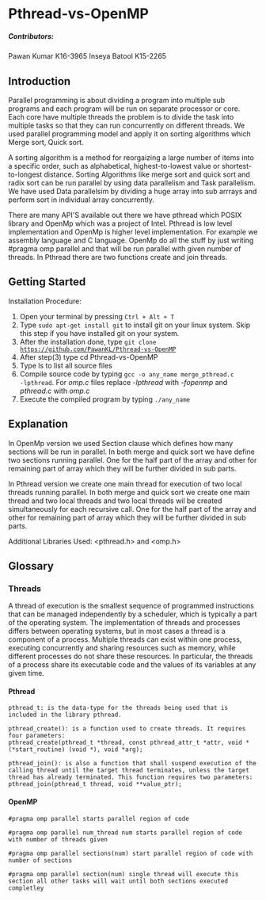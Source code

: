 # Pthread-vs-OpenMP
##### Contributors:
Pawan Kumar K16-3965 Inseya Batool K15-2265
## Introduction
Parallel programming is about dividing a program into multiple sub programs and each program will be run on separate processor or core. Each core have multiple threads the problem is to divide the task into multiple tasks so that they can run concurrently on different threads. We used parallel programming model and apply it on sorting algorithms which Merge sort, Quick sort.

A sorting algorithm is a method for reorgaizing a large number of items into a specific order, such as alphabetical, highest-to-lowest value or shortest-to-longest distance. Sorting Algorithms like merge sort and quick sort and radix sort can be run parallel
by using data parallelism and Task parallelism. We have used Data parallelsim by dividing a huge array into sub arrrays and perform sort in individual array concurrently.

There are many API'S available out there we have pthread which POSIX library and OpenMp which was a project of Intel.
Pthread is low level implementation and OpenMp is higher level implementation. For example we assembly language and C language.
OpenMp do all the stuff by just writing #pragma omp parallel and that will be run parallel with given number of threads.
In Pthread there are two functions create and join threads.

## Getting Started

Installation Procedure:

1. Open your terminal by pressing <code>Ctrl + Alt + T</code>
2. Type <code>sudo apt-get install git</code> to install git on your linux system. Skip this step if you have installed git on your system.
3. After the installation done, type <code>git clone https://github.com/PawanKL/Pthread-vs-OpenMP</code>
4. After step(3) type cd Pthread-vs-OpenMP
5. Type ls to list all source files
6. Compile source code by typing <code>gcc -o any_name merge_pthread.c -lpthread</code>. For *omp.c* files replace *-lpthread* with *-fopenmp*
and *pthread.c* with *omp.c*
7. Execute the compiled program by typing <code>./any_name</code>

## Explanation

In OpenMp version we used Section clause which defines how many sections will be run in parallel. In both merge and quick sort we have define two sections running parallel. One for the half part of the array and other for remaining part of array which they will be further divided in sub parts.

In Pthread version we create one main thread for execution of two local threads running parallel. In both merge and quick sort we create one main thread and two local threads and two local threads wil be created simultaneously for each recursive call. One for the half part of the array and other for remaining part of array which they will be further divided in sub parts.

Additional Libraries Used: <pthread.h> and <omp.h>

## Glossary

### Threads

A thread of execution is the smallest sequence of programmed instructions that can be managed independently by a scheduler, which is typically a part of the operating system. The implementation of threads and processes differs between operating systems, but in most cases a thread is a component of a process. Multiple threads can exist within one process, executing concurrently and sharing resources such as memory, while different processes do not share these resources. In particular, the threads of a process share its executable code and the values of its variables at any given time.

#### Pthread
<pre>
<code>pthread_t: is the data-type for the threads being used that is included in the library pthread.

pthread_create(): is a function used to create threads. It requires four parameters: 
pthread_create(pthread_t *thread, const pthread_attr_t *attr, void *(*start_routine) (void *), void *arg);

pthread_join(): is also a function that shall suspend execution of the calling thread until the target thread terminates, unless the target thread has already terminated. This function requires two parameters:
pthread_join(pthread_t thread, void **value_ptr);</code>
</pre>

#### OpenMP

<pre>
<code>#pragma omp parallel starts parallel region of code

#pragma omp parallel num_thread num starts parallel region of code with number of threads given

#pragma omp parallel sections(num) start parallel region of code with number of sections

#pragma omp parallel section(num) single thread will execute this section all other tasks will wait until both sections executed completley</code>
</pre>
